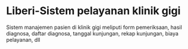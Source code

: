# Liberi-Sistem pelayanan klinik gigi
 Sistem manajemen pasien di klinik gigi meliputi form pemeriksaan, hasil diagnosa, daftar diagnosa, tanggal kunjungan, rekap kunjungan, biaya pelayanan, dll
